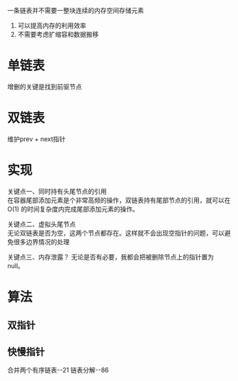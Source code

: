 一条链表并不需要一整块连续的内存空间存储元素
1. 可以提高内存的利用效率
2. 不需要考虑扩缩容和数据搬移

# 单链表
增删的关键是找到前驱节点

# 双链表
维护prev + next指针

# 实现
关键点一、同时持有头尾节点的引用  
在容器尾部添加元素是个非常高频的操作，双链表持有尾部节点的引用，就可以在 O(1) 的时间复杂度内完成尾部添加元素的操作。

关键点二、虚拟头尾节点  
无论双链表是否为空，这两个节点都存在。这样就不会出现空指针的问题，可以避免很多边界情况的处理  

关键点三、内存泄露？
无论是否有必要，我都会把被删除节点上的指针置为 null。

# 算法
## 双指针

## 快慢指针
合并两个有序链表--21
链表分解--86


